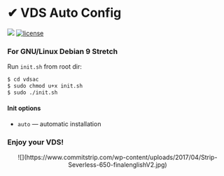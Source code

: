 # ✔ VDS Auto Config

![](https://img.shields.io/badge/version-1.0.0-green.svg?style=flat) [![license](https://img.shields.io/badge/license-MIT-red.svg?style=flat)](https://github.com/koddr/vdsac/blob/master/LICENSE.md)

### For GNU/Linux Debian 9 Stretch

Run `init.sh` from root dir:
```bash
$ cd vdsac
$ sudo chmod u+x init.sh
$ sudo ./init.sh
```
#### Init options

* `auto` — automatic installation

### Enjoy your VDS!

<center>![](https://www.commitstrip.com/wp-content/uploads/2017/04/Strip-Severless-650-finalenglishV2.jpg)</center>
